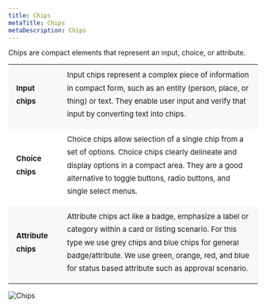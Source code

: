 ```yaml
---
title: Chips
metaTitle: Chips
metaDescription: Chips
---
```

Chips are compact elements that represent an input, choice, or attribute.

<table style="font-size: 0.925rem; line-height:1.65rem; vertical-align:middle;">
    <tr style="background-color: #f7f8fa;">
        <td style="padding: .5rem 1rem 1rem 1rem;"><strong>Input chips</strong></td>
        <td style="padding: .5rem 1rem 1rem 1rem;">Input chips represent a complex piece of information in compact form, such as an entity (person, place, or thing) or text. They enable user input and verify that input by converting text into chips.</td>
    </tr>
    <tr style="background-color: #ffffff;">
        <td style="padding: .5rem 1rem 1rem 1rem;"><strong>Choice chips</strong></td>
        <td style="padding: .5rem 1rem 1rem 1rem;">Choice chips allow selection of a single chip from a set of options. Choice chips clearly delineate and display options in a compact area. They are a good alternative to toggle buttons, radio buttons, and single select menus.</td>
    </tr>
    <tr style="background-color: #f7f8fa;">
        <td style="padding: .5rem 1rem 1rem 1rem;"><strong>Attribute chips</strong></td>
        <td style="padding: .5rem 1rem 1rem 1rem;">Attribute chips act like a badge, emphasize a label or category within a card or listing scenario. For this type we use grey chips and blue chips for general badge/attribute. We use green, orange, red, and blue for status based attribute such as approval scenario.</td>
    </tr>
</table>

![Chips](/img/chips.png "Chips")